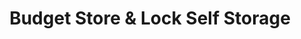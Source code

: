 ---
title: "Budget Store & Lock Self Storage"
url: /schnecksville/budget-store-and-lock-self-storage/
shop: storage rental
---